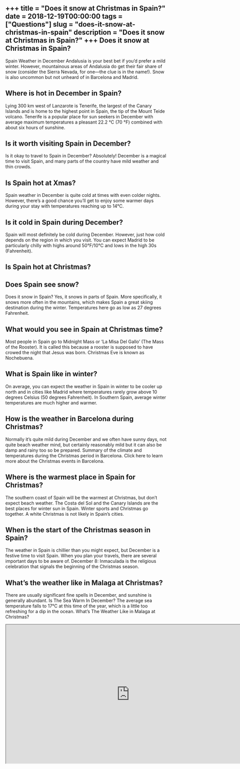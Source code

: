 +++
title = "Does it snow at Christmas in Spain?"
date = 2018-12-19T00:00:00
tags = ["Questions"]
slug = "does-it-snow-at-christmas-in-spain"
description = "Does it snow at Christmas in Spain?"
+++
Does it snow at Christmas in Spain?
-----------------------------------

Spain Weather in December Andalusia is your best bet if you’d prefer a mild winter. However, mountainous areas of Andalusia do get their fair share of snow (consider the Sierra Nevada, for one—the clue is in the name!). Snow is also uncommon but not unheard of in Barcelona and Madrid.

Where is hot in December in Spain?
----------------------------------

Lying 300 km west of Lanzarote is Tenerife, the largest of the Canary Islands and is home to the highest point in Spain, the tip of the Mount Teide volcano. Tenerife is a popular place for sun seekers in December with average maximum temperatures a pleasant 22.2 °C (70 °F) combined with about six hours of sunshine.

Is it worth visiting Spain in December?
---------------------------------------

Is it okay to travel to Spain in December? Absolutely! December is a magical time to visit Spain, and many parts of the country have mild weather and thin crowds.

Is Spain hot at Xmas?
---------------------

Spain weather in December is quite cold at times with even colder nights. However, there’s a good chance you’ll get to enjoy some warmer days during your stay with temperatures reaching up to 14°C.

Is it cold in Spain during December?
------------------------------------

Spain will most definitely be cold during December. However, just how cold depends on the region in which you visit. You can expect Madrid to be particularly chilly with highs around 50°F/10°C and lows in the high 30s (Fahrenheit).

Is Spain hot at Christmas?
--------------------------

Does Spain see snow?
--------------------

Does it snow in Spain? Yes, it snows in parts of Spain. More specifically, it snows more often in the mountains, which makes Spain a great skiing destination during the winter. Temperatures here go as low as 27 degrees Fahrenheit.

What would you see in Spain at Christmas time?
----------------------------------------------

Most people in Spain go to Midnight Mass or ‘La Misa Del Gallo’ (The Mass of the Rooster). It is called this because a rooster is supposed to have crowed the night that Jesus was born. Christmas Eve is known as Nochebuena.

What is Spain like in winter?
-----------------------------

On average, you can expect the weather in Spain in winter to be cooler up north and in cities like Madrid where temperatures rarely grow above 10 degrees Celsius (50 degrees Fahrenheit). In Southern Spain, average winter temperatures are much higher and warmer.

How is the weather in Barcelona during Christmas?
-------------------------------------------------

Normally it’s quite mild during December and we often have sunny days, not quite beach weather mind, but certainly reasonably mild but it can also be damp and rainy too so be prepared. Summary of the climate and temperatures during the Christmas period in Barcelona. Click here to learn more about the Christmas events in Barcelona.

Where is the warmest place in Spain for Christmas?
--------------------------------------------------

The southern coast of Spain will be the warmest at Christmas, but don’t expect beach weather. The Costa del Sol and the Canary Islands are the best places for winter sun in Spain. Winter sports and Christmas go together. A white Christmas is not likely in Spain’s cities.

When is the start of the Christmas season in Spain?
---------------------------------------------------

The weather in Spain is chillier than you might expect, but December is a festive time to visit Spain. When you plan your travels, there are several important days to be aware of. December 8: Inmaculada is the religious celebration that signals the beginning of the Christmas season.

What’s the weather like in Malaga at Christmas?
-----------------------------------------------

There are usually significant fine spells in December, and sunshine is generally abundant. Is The Sea Warm In December? The average sea temperature falls to 17°C at this time of the year, which is a little too refreshing for a dip in the ocean. What’s The Weather Like in Malaga at Christmas?

<iframe allow="accelerometer; autoplay; clipboard-write; encrypted-media; gyroscope; picture-in-picture" allowfullscreen="" class="__youtube_prefs__  epyt-is-override  no-lazyload" data-no-lazy="1" data-origheight="433" data-origwidth="770" data-skipgform_ajax_framebjll="" height="433" id="_ytid_96299" loading="lazy" src="https://www.youtube.com/embed/wSeIiLHLocs?enablejsapi=1&autoplay=0&cc_load_policy=0&cc_lang_pref=&iv_load_policy=1&loop=0&modestbranding=0&rel=1&fs=1&playsinline=0&autohide=2&theme=dark&color=red&controls=1&" title="YouTube player" width="770"></iframe>
